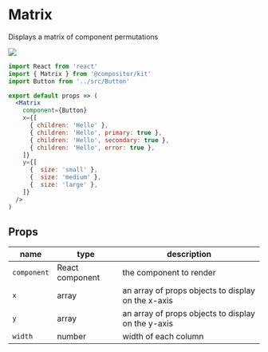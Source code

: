 
# Matrix

Displays a matrix of component permutations

![](images/matrix.png)

```jsx
import React from 'react'
import { Matrix } from '@compositor/kit'
import Button from '../src/Button'

export default props => (
  <Matrix
    component={Button}
    x={[
      { children: 'Hello' },
      { children: 'Hello', primary: true },
      { children: 'Hello', secondary: true },
      { children: 'Hello', error: true },
    ]}
    y={[
      {  size: 'small' },
      {  size: 'medium' },
      {  size: 'large' },
    ]}
  />
)
```

## Props

name | type | description
---|---|---
`component` | React component | the component to render
`x` | array | an array of props objects to display on the x-axis
`y` | array | an array of props objects to display on the y-axis
`width` | number | width of each column

